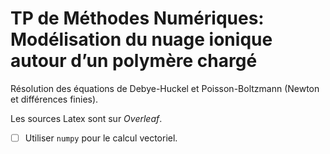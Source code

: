 # TP de Méthodes Numériques: Modélisation du nuage ionique autour d’un polymère chargé

Résolution des équations de Debye-Huckel et Poisson-Boltzmann (Newton et différences finies).

Les sources Latex sont sur _Overleaf_.

 - [ ] Utiliser `numpy` pour le calcul vectoriel.